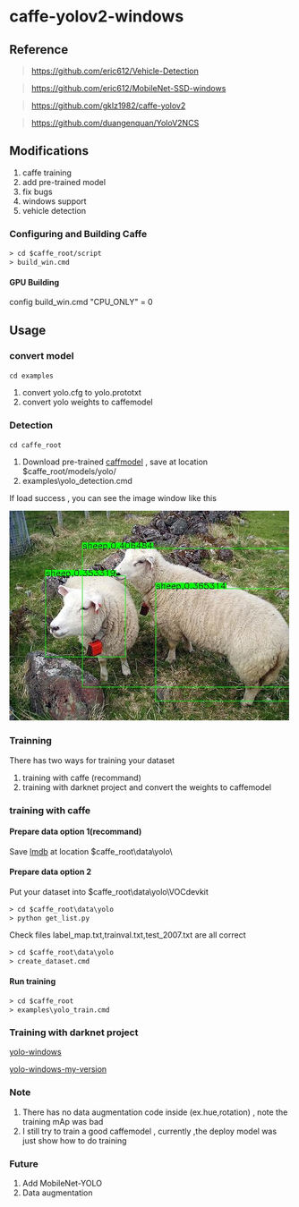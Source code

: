 # caffe-yolov2-windows

## Reference

> https://github.com/eric612/Vehicle-Detection

> https://github.com/eric612/MobileNet-SSD-windows

> https://github.com/gklz1982/caffe-yolov2

> https://github.com/duangenquan/YoloV2NCS

## Modifications

1. caffe training 
2. add pre-trained model
3. fix bugs
4. windows support
5. vehicle detection

### Configuring and Building Caffe 

```
> cd $caffe_root/script
> build_win.cmd
```
#### GPU Building

config build_win.cmd "CPU_ONLY" = 0

## Usage

### convert model

`cd examples`

1. convert yolo.cfg to yolo.prototxt
2. convert yolo weights to caffemodel

### Detection

`cd caffe_root`
1. Download pre-trained [caffmodel](https://drive.google.com/open?id=1WXD6Pi47ryGPiTEtGeN4eDQsplgo35qm) , save at location $caffe_root/models/yolo/
2. examples\yolo_detection.cmd

If load success , you can see the image window like this 

![alt tag](out/00001.jpg)

### Trainning

There has two ways for training your dataset

1. training with caffe (recommand)
2. training with darknet project and convert the weights to caffemodel

### training with caffe


#### Prepare data option 1(recommand)

Save [lmdb](https://drive.google.com/open?id=15VB2qthaf0s9aYxCSWt8xE2BDvaZPsth) at location $caffe_root\data\yolo\

#### Prepare data option 2

Put your dataset into $caffe_root\data\yolo\VOCdevkit

```
> cd $caffe_root\data\yolo
> python get_list.py 
```

Check files label_map.txt,trainval.txt,test_2007.txt are all correct 

```
> cd $caffe_root\data\yolo
> create_dataset.cmd
```

#### Run training

```
> cd $caffe_root
> examples\yolo_train.cmd
```

### Training with darknet project

[yolo-windows](https://github.com/unsky/yolo-for-windows-v2)

[yolo-windows-my-version](https://github.com/eric612/yolov2-windows)

### Note

1. There has no data augmentation code inside (ex.hue,rotation) , note the training mAp was bad 
2. I still try to train a good caffemodel , currently ,the  deploy model was just show how to do training 

### Future

1. Add MobileNet-YOLO
2. Data augmentation  